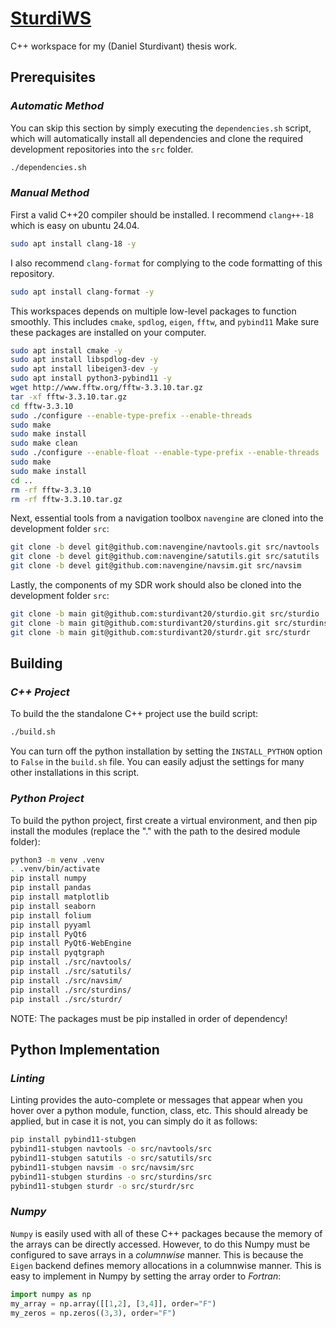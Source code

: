 # [SturdiWS](https://github.com/sturdivant20/sturdiws/)

C++ workspace for my (Daniel Sturdivant) thesis work.

## Prerequisites
### *Automatic Method*
You can skip this section by simply executing the `dependencies.sh` script, which will automatically install all dependencies and clone the required development repositories into the `src` folder.
```sh
./dependencies.sh
```

### *Manual Method*
First a valid C++20 compiler should be installed. I recommend `clang++-18` which is easy on ubuntu 24.04.
```sh
sudo apt install clang-18 -y
```

I also recommend `clang-format` for complying to the code formatting of this repository.
```sh
sudo apt install clang-format -y
```

This workspaces depends on multiple low-level packages to function smoothly. This includes `cmake`, `spdlog`, `eigen`, `fftw`, and `pybind11`  Make sure these packages are installed on your computer.
```sh
sudo apt install cmake -y
sudo apt install libspdlog-dev -y
sudo apt install libeigen3-dev -y
sudo apt install python3-pybind11 -y
wget http://www.fftw.org/fftw-3.3.10.tar.gz
tar -xf fftw-3.3.10.tar.gz
cd fftw-3.3.10
sudo ./configure --enable-type-prefix --enable-threads
sudo make
sudo make install
sudo make clean
sudo ./configure --enable-float --enable-type-prefix --enable-threads
sudo make
sudo make install
cd ..
rm -rf fftw-3.3.10
rm -rf fftw-3.3.10.tar.gz
```

Next, essential tools from a navigation toolbox `navengine` are cloned into the development folder `src`:
```sh
git clone -b devel git@github.com:navengine/navtools.git src/navtools
git clone -b devel git@github.com:navengine/satutils.git src/satutils
git clone -b devel git@github.com:navengine/navsim.git src/navsim
```

Lastly, the components of my SDR work should also be cloned into the development folder `src`:
```sh
git clone -b main git@github.com:sturdivant20/sturdio.git src/sturdio
git clone -b main git@github.com:sturdivant20/sturdins.git src/sturdins
git clone -b main git@github.com:sturdivant20/sturdr.git src/sturdr
```

## Building
### *C++ Project*
To build the the standalone C++ project use the build script:
```sh
./build.sh
```
You can turn off the python installation by setting the `INSTALL_PYTHON` option to `False` in the `build.sh` file. You can easily adjust the settings for many other installations in this script.

### *Python Project*
To build the python project, first create a virtual environment, and then pip install the modules (replace the "." with the path to the desired module folder):
```sh
python3 -m venv .venv
. .venv/bin/activate
pip install numpy
pip install pandas
pip install matplotlib
pip install seaborn
pip install folium
pip install pyyaml
pip install PyQt6
pip install PyQt6-WebEngine
pip install pyqtgraph
pip install ./src/navtools/
pip install ./src/satutils/
pip install ./src/navsim/
pip install ./src/sturdins/
pip install ./src/sturdr/
```
NOTE: The packages must be pip installed in order of dependency!

## Python Implementation
### *Linting*
Linting provides the auto-complete or messages that appear when you hover over a python module, function, class, etc. This should already be applied, but in case it is not, you can simply do it as follows:
```sh
pip install pybind11-stubgen
pybind11-stubgen navtools -o src/navtools/src
pybind11-stubgen satutils -o src/satutils/src
pybind11-stubgen navsim -o src/navsim/src
pybind11-stubgen sturdins -o src/sturdins/src
pybind11-stubgen sturdr -o src/sturdr/src
```

### *Numpy*
`Numpy` is easily used with all of these C++ packages because the memory of the arrays can be directly accessed. However, to do this Numpy must be configured to save arrays in a *columnwise* manner. This is because the `Eigen` backend defines memory allocations in a columnwise manner. This is easy to implement in Numpy by setting the array order to *Fortran*:
```python
import numpy as np
my_array = np.array([[1,2], [3,4]], order="F")
my_zeros = np.zeros((3,3), order="F")
```
